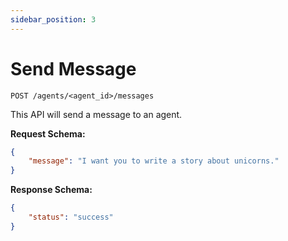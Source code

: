 ```yaml
---
sidebar_position: 3
---
```


# Send Message

`POST /agents/<agent_id>/messages`

This API will send a message to an agent.

**Request Schema:**

```json
{
    "message": "I want you to write a story about unicorns."
}
```

**Response Schema:**

```json
{
    "status": "success"
}
```